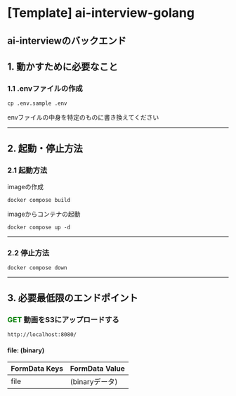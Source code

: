 # [Template] ai-interview-golang
ai-interviewのバックエンド
---

## 1. 動かすために必要なこと

### 1.1 .envファイルの作成
```shell
cp .env.sample .env
```
envファイルの中身を特定のものに書き換えてください

---

## 2. 起動・停止方法
### 2.1 起動方法
imageの作成
```shell
docker compose build
```

imageからコンテナの起動
```shell
docker compose up -d
```

---

### 2.2 停止方法
```shell
docker compose down
```

---

## 3. 必要最低限のエンドポイント

### <span style="color:green">GET</span> 動画をS3にアップロードする
```text
http://localhost:8080/
```

#### file: (binary)
| FormData Keys | FormData Value |
|---------------|----------------|
| file          | (binaryデータ)    |


